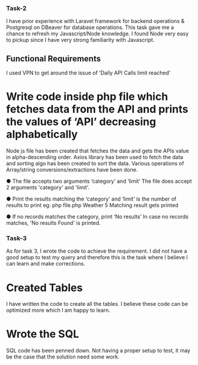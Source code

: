 ### Task-2
I have prior experience with Laravel framework for backend operations & Postgresql on DBeaver for database operations. This task gave me a chance to refresh my Javascript/Node knowledge. 
I found Node very easy to pickup since I have very strong familiarity with Javascript.

## Functional Requirements
I used VPN to get around the issue of 'Daily API Calls limit reached'

# Write code inside php file which fetches data from the API and prints the values of ‘API’ decreasing alphabetically
Node js file has been created that fetches the data and gets the APIs value in alpha-descending order. Axios library has been used to fetch the data and sorting algo has been created to sort the data. Various operations of Array/string conversions/extractions have been done.

● The file accepts two arguments ‘category’ and ‘limit’
The file does accept 2 arguments 'category' and 'limit'.

● Print the results matching the ‘category’ and ‘limit’ is the number of results to
print eg: php file.php Weather 5
Matching result gets printed

● If no records matches the category, print ‘No results’
In case no records matches, 'No results Found' is printed.



### Task-3
As for task 3, I wrote the code to achieve the requirement. I did not have a good setup to test my query and therefore this is the task where I believe I can learn and make corrections.

# Created Tables
I have written the code to create all the tables. I believe these code can be optimized more which I am happy to learn.

# Wrote the SQL
SQL code has been penned down. Not having a proper setup to test, it may be the case that the solution need some work.
